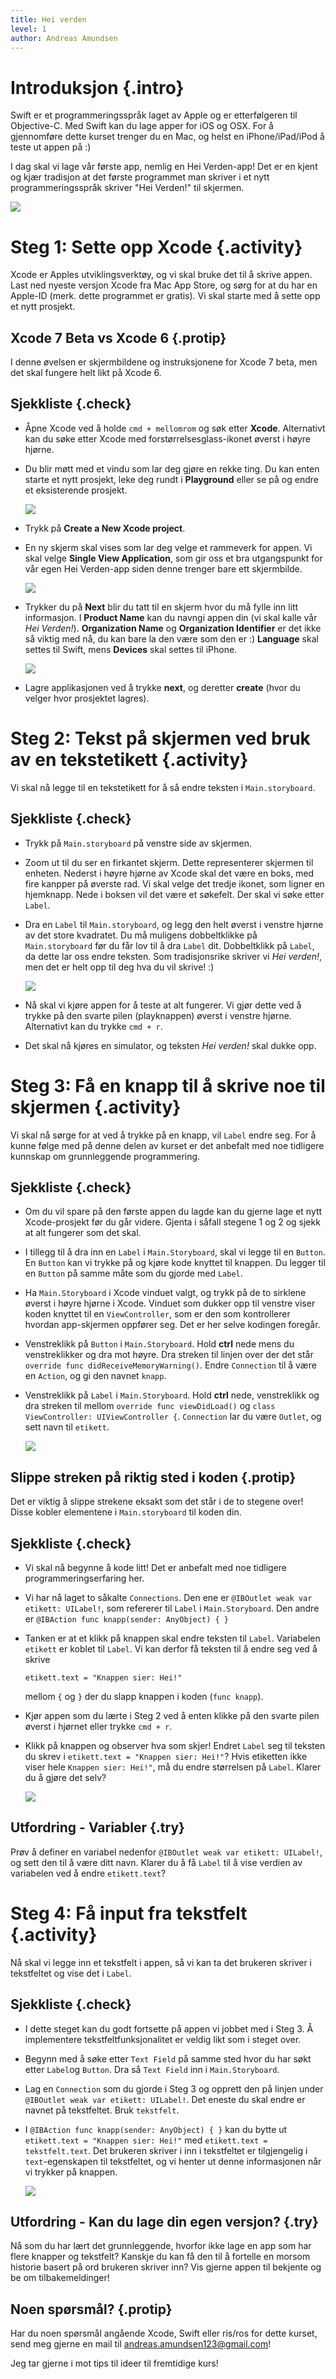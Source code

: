 ```yaml
---
title: Hei verden
level: 1
author: Andreas Amundsen
---
```



# Introduksjon {.intro}

Swift er et programmeringsspråk laget av Apple og er etterfølgeren til Objective-C. Med Swift kan du lage apper for iOS og OSX. For å gjennomføre dette kurset trenger du en Mac, og helst en iPhone/iPad/iPod å teste ut appen på :)

I dag skal vi lage vår første app, nemlig en Hei Verden-app! Det er en kjent og kjær tradisjon at det første programmet man skriver i et nytt programmeringsspråk skriver "Hei Verden!" til skjermen.

![](hei_verden.png)

# Steg 1: Sette opp Xcode {.activity}

Xcode er Apples utviklingsverktøy, og vi skal bruke det til å skrive appen. Last ned nyeste versjon Xcode fra Mac App Store, og sørg for at du har en Apple-ID (merk. dette programmet er gratis). Vi skal starte med å sette opp et nytt prosjekt.

## Xcode 7 Beta vs Xcode 6 {.protip}
I denne øvelsen er skjermbildene og instruksjonene for Xcode 7 beta, men det skal fungere helt likt på Xcode 6.

## Sjekkliste {.check}

+ Åpne Xcode ved å holde `cmd + mellomrom` og søk etter **Xcode**. Alternativt kan du søke etter Xcode med forstørrelsesglass-ikonet øverst i høyre hjørne.

+ Du blir møtt med et vindu som lar deg gjøre en rekke ting. Du kan enten starte et nytt prosjekt, leke deg rundt i **Playground** eller se på og endre et eksisterende prosjekt.

  ![](intro_skjerm.png)

+ Trykk på **Create a New Xcode project**.

+ En ny skjerm skal vises som lar deg velge et rammeverk for appen. Vi skal velge **Single View Application**, som gir oss et bra utgangspunkt for vår egen Hei Verden-app siden denne trenger bare ett skjermbilde.

  ![](lag_prosjekt.png)

+ Trykker du på **Next** blir du tatt til en skjerm hvor du må fylle inn litt informasjon. I **Product Name** kan du navngi appen din (vi skal kalle vår *Hei Verden!*). **Organization Name** og **Organization Identifier** er det ikke så viktig med nå, du kan bare la den være som den er :) **Language** skal settes til Swift, mens **Devices** skal settes til iPhone.

  ![](app_informasjon.png)

+ Lagre applikasjonen ved å trykke **next**, og deretter **create** (hvor du velger hvor prosjektet lagres).

# Steg 2: Tekst på skjermen ved bruk av en tekstetikett {.activity}

Vi skal nå legge til en tekstetikett for å så endre teksten i `Main.storyboard`.

## Sjekkliste {.check}

+ Trykk på `Main.storyboard` på venstre side av skjermen.

+ Zoom ut til du ser en firkantet skjerm. Dette representerer skjermen til enheten. Nederst i høyre hjørne av Xcode skal det være en boks, med fire kanpper på øverste rad. Vi skal velge det tredje ikonet, som ligner en hjemknapp. Nede i boksen vil det være et søkefelt. Der skal vi søke etter `Label`.

+ Dra en `Label` til `Main.storyboard`, og legg den helt øverst i venstre hjørne av det store kvadratet. Du må muligens dobbeltklikke på `Main.storyboard` før du får lov til å dra `Label` dit. Dobbeltklikk på `Label`, da dette lar oss endre teksten. Som tradisjonsrike skriver vi *Hei verden!*, men det er helt opp til deg hva du vil skrive! :)

  ![](drag_label.png)

+ Nå skal vi kjøre appen for å teste at alt fungerer. Vi gjør dette ved å trykke på den svarte pilen (playknappen) øverst i venstre hjørne. Alternativt kan du trykke `cmd + r`.

+ Det skal nå kjøres en simulator, og teksten *Hei verden!* skal dukke opp.

# Steg 3: Få en knapp til å skrive noe til skjermen {.activity}

Vi skal nå sørge for at ved å trykke på en knapp, vil `Label` endre seg. For å kunne følge med på denne delen av kurset er det anbefalt med noe tidligere kunnskap om grunnleggende programmering.

## Sjekkliste {.check}

+ Om du vil spare på den første appen du lagde kan du gjerne lage et nytt Xcode-prosjekt før du går videre. Gjenta i såfall stegene 1 og 2 og sjekk at alt fungerer som det skal.

+ I tillegg til å dra inn en `Label` i `Main.Storyboard`, skal vi legge til en `Button`. En `Button` kan vi trykke på og kjøre kode knyttet til knappen. Du legger til en `Button` på samme måte som du gjorde med `Label`.

+ Ha `Main.Storyboard` i Xcode vinduet valgt, og trykk på de to sirklene øverst i høyre hjørne i Xcode. Vinduet som dukker opp til venstre viser koden knyttet til en `ViewController`, som er den som kontrollerer hvordan app-skjermen oppfører seg. Det er her selve kodingen foregår.

+ Venstreklikk på `Button` i `Main.Storyboard`. Hold **ctrl** nede mens du venstreklikker og dra mot høyre. Dra streken til linjen over der det står `override func didReceiveMemoryWarning()`. Endre `Connection` til å være en `Action`, og gi den navnet `knapp`.

+ Venstreklikk på `Label` i `Main.Storyboard`. Hold **ctrl** nede, venstreklikk og dra streken til mellom `override func viewDidLoad()` og `class ViewController: UIViewController {`. `Connection` lar du være `Outlet`, og sett navn til `etikett`.

  ![](label_connection.png)

## Slippe streken på riktig sted i koden {.protip}

Det er viktig å slippe strekene eksakt som det står i de to stegene over! Disse kobler elementene i `Main.storyboard` til koden din.

##  Sjekkliste {.check}

+ Vi skal nå begynne å kode litt! Det er anbefalt med noe tidligere programmeringserfaring her.

+ Vi har nå laget to såkalte `Connections`. Den ene er `@IBOutlet weak var etikett: UILabel!`, som refererer til `Label` i `Main.Storyboard`. Den andre er `@IBAction func knapp(sender: AnyObject) { }`

+ Tanken er at et klikk på knappen skal endre teksten til `Label`. Variabelen `etikett` er koblet til `Label`. Vi kan derfor få teksten til å endre seg ved å skrive

  ```
  etikett.text = "Knappen sier: Hei!"
  ```

  mellom `{` og `}` der du slapp knappen i koden (`func knapp`).

+ Kjør appen som du lærte i Steg 2 ved å enten klikke på den svarte pilen øverst i hjørnet eller trykke `cmd + r`.

+ Klikk på knappen og observer hva som skjer! Endret `Label` seg til teksten du skrev i `etikett.text = "Knappen sier: Hei!"`? Hvis etiketten ikke viser hele `Knappen sier: Hei!"`, må du endre størrelsen på `Label`. Klarer du å gjøre det selv?

  ![](change_label.png)

## Utfordring - Variabler {.try}
Prøv å definer en variabel nedenfor `@IBOutlet weak var etikett: UILabel!`, og sett den til å være ditt navn. Klarer du å få `Label` til å vise verdien av variabelen ved å endre `etikett.text`?

# Steg 4: Få input fra tekstfelt {.activity}

Nå skal vi legge inn et tekstfelt i appen, så vi kan ta det brukeren skriver i tekstfeltet og vise det i `Label`.

## Sjekkliste {.check}

+ I dette steget kan du godt fortsette på appen vi jobbet med i Steg 3. Å implementere tekstfeltfunksjonalitet er veldig likt som i steget over.

+ Begynn med å søke etter `Text Field` på samme sted hvor du har søkt etter `Label`og `Button`. Dra så `Text Field` inn i `Main.Storyboard`.

+ Lag en `Connection` som du gjorde i Steg 3 og opprett den på linjen under `@IBOutlet weak var etikett: UILabel!`. Det eneste du skal endre er navnet på tekstfeltet. Bruk `tekstfelt`.

+ I `@IBAction func knapp(sender: AnyObject) { }` kan du bytte ut `etikett.text = "Knappen sier: Hei!"` med `etikett.text = tekstfelt.text`. Det brukeren skriver i inn i tekstfeltet er tilgjengelig i `text`-egenskapen til tekstfeltet, og vi henter ut denne informasjonen når vi trykker på knappen.

  ![](textfield_input.png)

## Utfordring - Kan du lage din egen versjon? {.try}
Nå som du har lært det grunnleggende, hvorfor ikke lage en app som har flere knapper og tekstfelt? Kanskje du kan få den til å fortelle en morsom historie basert på ord brukeren skriver inn? Vis gjerne appen til bekjente og be om tilbakemeldinger!

## Noen spørsmål? {.protip}
Har du noen spørsmål angående Xcode, Swift eller ris/ros for dette kurset, send meg gjerne en mail til andreas.amundsen123@gmail.com!

Jeg tar gjerne i mot tips til ideer til fremtidige kurs!
